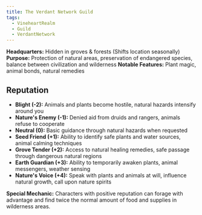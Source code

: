 ```yaml
---
title: The Verdant Network Guild
tags:
  - VineheartRealm
  - Guild
  - VerdantNetwork
---
```



**Headquarters:** Hidden in groves & forests (Shifts location seasonally)
**Purpose:** Protection of natural areas, preservation of endangered species, balance between civilization and wilderness 
**Notable Features:** Plant magic, animal bonds, natural remedies

## Reputation

- **Blight (-2):** Animals and plants become hostile, natural hazards intensify around you
- **Nature's Enemy (-1):** Denied aid from druids and rangers, animals refuse to cooperate
- **Neutral (0):** Basic guidance through natural hazards when requested
- **Seed Friend (+1):** Ability to identify safe plants and water sources, animal calming techniques
- **Grove Tender (+2):** Access to natural healing remedies, safe passage through dangerous natural regions
- **Earth Guardian (+3):** Ability to temporarily awaken plants, animal messengers, weather sensing
- **Nature's Voice (+4):** Speak with plants and animals at will, influence natural growth, call upon nature spirits

**Special Mechanic:** Characters with positive reputation can forage with advantage and find twice the normal amount of food and supplies in wilderness areas.